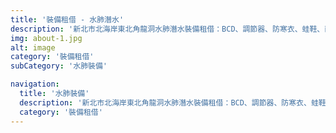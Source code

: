 ```yaml
---
title: '裝備租借 - 水肺潛水'
description: '新北市北海岸東北角龍洞水肺潛水裝備租借：BCD、調節器、防寒衣、蛙鞋、面鏡'
img: about-1.jpg
alt: image
category: '裝備租借'
subCategory: '水肺裝備'

navigation:
  title: '水肺裝備'
  description: '新北市北海岸東北角龍洞水肺潛水裝備租借：BCD、調節器、防寒衣、蛙鞋、面鏡'
  category: '裝備租借'
---
```

